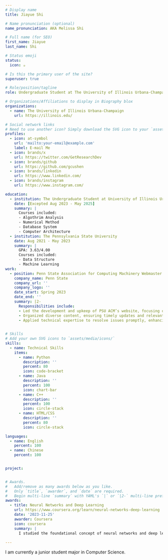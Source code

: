 ```yaml
---
# Display name
title: Jiayue Shi

# Name pronunciation (optional)
name_pronunciation: AKA Melissa Shi 

# Full name (for SEO)
first_name: Jiayue
last_name: Shi

# Status emoji
status:
  icon: ☕️

# Is this the primary user of the site?
superuser: true

# Role/position/tagline
role: Undergraduate Student at The University of Illinois Urbana-Champaign

# Organizations/Affiliations to display in Biography blox
organizations:
  - name: The University of Illinois Urbana-Champaign
    url: https://illinois.edu/

# Social network links
# Need to use another icon? Simply download the SVG icon to your `assets/media/icons/` folder.
profiles:
  - icon: at-symbol
    url: 'mailto:your-email@example.com'
    label: E-mail Me
  - icon: brands/x
    url: https://twitter.com/GetResearchDev
  - icon: brands/github
    url: https://github.com/gcushen
  - icon: brands/linkedin
    url: https://www.linkedin.com/
  - icon: brands/instagram
    url: https://www.instagram.com/

education:
  - institution: The Undergraduate Student at University of Illinois Urbana-Champaign
    date: [Excepted Aug 2023 - May 2025]
    summary: |
      Courses included:
      - Algothrim Analysis
      - Numerical Method
      - Database System
      - Computer Architecture 
  - institution: The Pennsylvania State University
    date: Aug 2021 - May 2023
    summary: |
      GPA: 3.63/4.00
      Courses included:
      - Data Structure
      - Machine Learning
work:
  - position: Penn State Association for Computing Machinery Webmaster
    company_name: Penn State
    company_url: ''
    company_logo: ''
    date_start: Spring 2023
    date_end: ''
    summary: |2-
      Responsibilities include:
      - Led the development and upkeep of PSU ACM’s website, focusing on user experience and engaging design.
      - Organized diverse content, ensuring timely updates and relevant information for the computing community.
      - Applied technical expertise to resolve issues promptly, enhancing website performance, security, and accessibility.
  

# Skills
# Add your own SVG icons to `assets/media/icons/`
skills:
  - name: Technical Skills
    items:
      - name: Python 
        description: ''
        percent: 80
        icon: code-bracket
      - name: Java
        description: ''
        percent: 100
        icon: chart-bar
      - name: C++
        description: ''
        percent: 100
        icon: circle-stack
      - name: HTML/CSS
        description: ''
        percent: 80
        icon: circle-stack

languages:
  - name: English
    percent: 100
  - name: Chinese
    percent: 100


project:


# Awards.
#   Add/remove as many awards below as you like.
#   Only `title`, `awarder`, and `date` are required.
#   Begin multi-line `summary` with YAML's `|` or `|2-` multi-line prefix and indent 2 spaces below.
awards:
  - title: Neural Networks and Deep Learning
    url: https://www.coursera.org/learn/neural-networks-deep-learning
    date: '2023-11-25'
    awarder: Coursera
    icon: coursera
    summary: |
      I studied the foundational concept of neural networks and deep learning. By the end, I was familiar with the significant technological trends driving the rise of deep learning; build, train, and apply fully connected deep neural networks; implement efficient (vectorized) neural networks; identify key parameters in a neural network’s architecture; and apply deep learning to your own applications.
  
---
```


I am currently a junior student major in Computer Science. 
